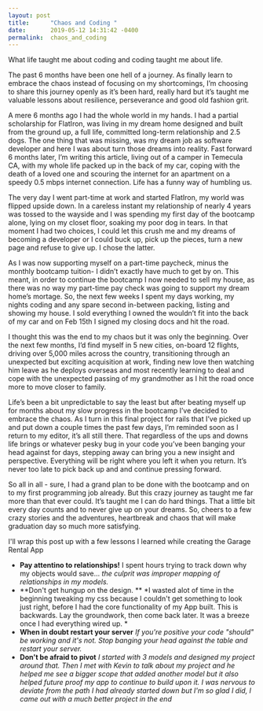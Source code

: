 ```yaml
---
layout: post
title:      "Chaos and Coding "
date:       2019-05-12 14:31:42 -0400
permalink:  chaos_and_coding
---
```



What life taught me about coding and coding taught me about life. 

The past 6 months have been one hell of a journey. As finally learn to embrace the chaos instead of focusing on my shortcomings, I’m choosing to share this journey openly as it’s been hard, really hard but it’s taught me valuable lessons about resilience, perseverance and good old fashion grit. 

A mere 6 months ago I had the whole world in my hands. I had a partial scholarship for FlatIron, was living in my dream home designed and built from the ground up, a full life, committed long-term relationship and 2.5 dogs. The one thing that was missing, was my dream job as software developer and here I was about turn those dreams into reality. Fast forward 6 months later, I’m writing this article, living out of a camper in Temecula CA, with my whole life packed up in the back of my car, coping with the death of a loved one and scouring the internet for an apartment on a speedy 0.5 mbps internet connection. Life has a funny way of humbling us. 

The very day I went part-time at work and started FlatIron, my world was flipped upside down. In a careless instant my relationship of nearly 4 years was tossed to the wayside and I was spending my first day of the bootcamp alone, lying on my closet floor, soaking my poor dog in tears. In that moment I had two choices, I could let this crush me and my dreams of becoming a developer or I could buck up, pick up the pieces, turn a new page and refuse to give up. I chose the latter. 

As I was now supporting myself on a part-time paycheck, minus the monthly bootcamp tuition- I didn’t exactly have much to get by on. This meant, in order to continue the bootcamp I now needed to sell my house, as there was no way my part-time pay check was going to support my dream home’s mortage. So, the next few weeks I spent my days working, my nights coding and any spare second in-between packing, listing and showing my house. I sold everything I owned the wouldn’t fit into the back of my car and on Feb 15th I signed my closing docs and hit the road. 

I thought this was the end to my chaos but it was only the beginning. Over the next few months, I’d find myself in 5 new cities, on-board 12 flights, driving over 5,000 miles across the country, transitioning through an unexpected but exciting acquisition at work, finding new love then watching him leave as he deploys overseas and most recently learning to deal and cope with the unexpected passing of my grandmother as I hit the road once more to move closer to family. 

Life’s been a bit unpredictable to say the least but after beating myself up for months about my slow progress in the bootcamp I’ve decided to embrace the chaos. As I turn in this final project for rails that I’ve picked up and put down a couple times the past few days, I’m reminded soon as I return to my editor, it’s all still there. That regardless of the ups and downs life brings or whatever pesky bug in your code you’ve been banging your head against for days, stepping away can bring you a new insight and perspective. Everything will be right where you left it when you return. It’s never too late to pick back up and and continue pressing forward. 

So all in all - sure, I had a grand plan to be done with the bootcamp and on to my first programming job already. But this crazy journey as taught me far more than that ever could. It’s taught me I can do hard things. That a little bit every day counts and to never give up on your dreams. So, cheers to a few crazy stories and the adventures, heartbreak and chaos that will make graduation day so much more satisfying. 

I'll wrap this post up with a few lessons I learned while creating the Garage Rental App
* **Pay attentino to relationships!**
 I spent hours trying to track down why my objects would save... *the culprit was improper mapping of relationships in my models.*
* **Don't get hungup on the design. **
*I wasted alot of time in the beginning tweaking my css because I couldn't get something to look just right, before I had the core functionality of my App built. This is backwards. Lay the groundwork, then come back later. It was a breeze once I had everything wired up. *
* **When in doubt restart your server** 
*If you're positive your code "should" be working and it's not. Stop banging your head against the table and restart your server.*
* **Don't be afraid to pivot** 
*I started with 3 models and designed my project around that. Then I met with Kevin to talk about my project and he helped me see a bigger scope that added another model but it also helped future proof my app to continue to build upon it. I was nervous to deviate from the path I had already started down but I'm so glad I did, I came out with a much better project in the end* 
